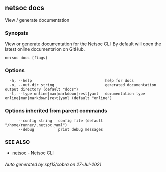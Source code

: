 ## netsoc docs

View / generate documentation

### Synopsis

View or generate documentation for the Netsoc CLI. By default will
open the latest online documentation on GitHub.


```
netsoc docs [flags]
```

### Options

```
  -h, --help                                 help for docs
  -o, --out-dir string                       generated documentation output directory (default "docs")
  -t, --type online|man|markdown|rest|yaml   documentation type online|man|markdown|rest|yaml (default "online")
```

### Options inherited from parent commands

```
      --config string   config file (default "/home/runner/.netsoc.yaml")
      --debug           print debug messages
```

### SEE ALSO

* [netsoc](netsoc.md)	 - Netsoc CLI

###### Auto generated by spf13/cobra on 27-Jul-2021
